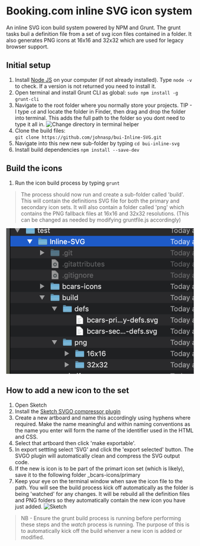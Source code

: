 # Booking.com inline SVG icon system 

An inline SVG icon build system powered by NPM and Grunt.  The grunt tasks buil a definition <def> file from a set of svg icon files contained in a folder.  It also generates PNG icons at 16x16 and 32x32 which are used for legacy browser support. 

## Initial setup

1. Install [Node JS](https://nodejs.org/en/) on your computer (if not already installed).  Type `node -v` to check.  If a version is not returned you need to install it.
2. Open terminal and install Grunt CLI as global: `sudo npm install -g grunt-cli`
3. Navigate to the root folder where you normally store your projects.
TIP - I type `cd` and locate the folder in Finder, then drag and drop the folder into terminal.  This adds the full path to the folder so you dont need to type it all in. 
![Change directory in terminal helper](img/cd.gif "Change directory in terminal helper instructions")
4. Clone the build files:  
`git clone https://github.com/johnasp/bui-Inline-SVG.git`
5. Navigate into this new new sub-folder by typing `cd bui-inline-svg`
6. Install build dependencies `npm install --save-dev`

## Build the icons

1. Run the icon build process by typing `grunt`

> The process should now run and create a sub-folder called 'build'.  This will contain the definitions SVG file for both the primary and secondary icon sets.  It will also contain a folder called 'png' which contains the PNG fallback files at 16x16 and 32x32 resolutions.  (This can be changed as needed by modifying gruntfile.js accordingly)

![folder.png](img/folder.png)  

## How to add a new icon to the set

1. Open Sketch
2. Install the [Sketch SVGO compressor plugin](https://www.sketchapp.com/extensions/plugins/svgo-compressor/) 
3. Create a new artboard and name this accordingly using hyphens where required.  Make the name meaningful and within naming conventions as the name you enter will form the name of the identifier used in the HTML and CSS.
3. Select that artboard then click 'make exportable'. 
4. In export settting select 'SVG' and click the 'export selected' button. The SVGO plugin will automatically clean and compress the SVG output code.
5. If the new is icon is to be part of the primart icon set (which is likely), save it to the following folder _bcars-icons/primary
6. Keep your eye on the terminal window when save the icon file to the path.  You will see the build process kick off automatically as the folder is being 'watched' for any changes.  It will be rebuild all the definition files and PNG folders so they automatically contain the new icon you have just added.
![Sketch](img/sketch.gif)

> NB - Ensure the grunt build process is running before performing these steps and the _watch_ process is running.  The purpose of this is to automatically kick off the build whenver a new icon is added or modified.  